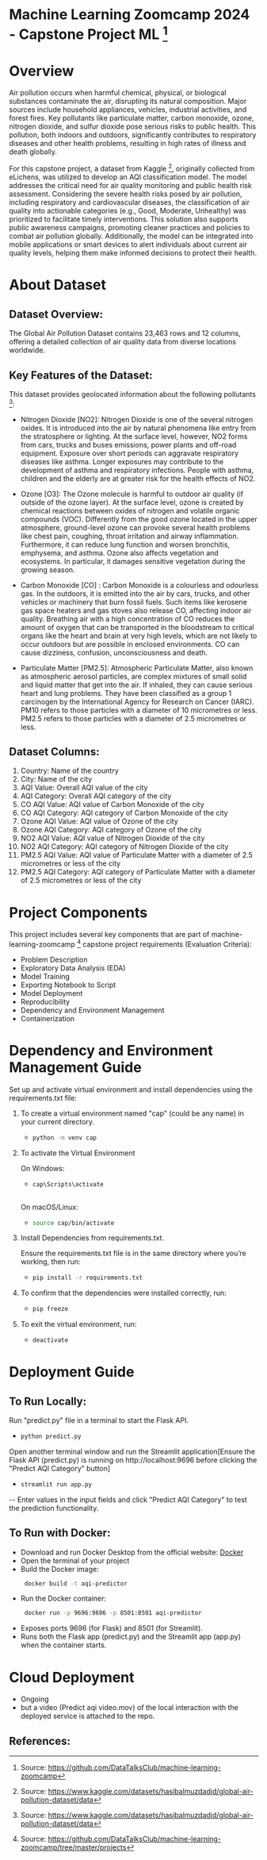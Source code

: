 # Machine Learning Zoomcamp 2024 - Capstone Project ML [^1]

# Overview

Air pollution occurs when harmful chemical, physical, or biological substances contaminate the air, disrupting its natural composition. Major sources include household appliances, vehicles, industrial activities, and forest fires. Key pollutants like particulate matter, carbon monoxide, ozone, nitrogen dioxide, and sulfur dioxide pose serious risks to public health. This pollution, both indoors and outdoors, significantly contributes to respiratory diseases and other health problems, resulting in high rates of illness and death globally.

For this capstone project, a dataset from Kaggle [^2], originally collected from eLichens, was utilized to develop an AQI classification model. The model addresses the critical need for air quality monitoring and public health risk assessment. Considering the severe health risks posed by air pollution, including respiratory and cardiovascular diseases, the classification of air quality into actionable categories (e.g., Good, Moderate, Unhealthy) was prioritized to facilitate timely interventions. This solution also supports public awareness campaigns, promoting cleaner practices and policies to combat air pollution globally. Additionally, the model can be integrated into mobile applications or smart devices to alert individuals about current air quality levels, helping them make informed decisions to protect their health.

# About Dataset

## Dataset Overview:
The Global Air Pollution Dataset contains 23,463 rows and 12 columns, offering a detailed collection of air quality data from diverse locations worldwide.

## Key Features of the Dataset:
This dataset provides geolocated information about the following pollutants [^2]:

- Nitrogen Dioxide [NO2]: Nitrogen Dioxide is one of the several nitrogen oxides. It is introduced into the air by natural phenomena like entry from the stratosphere or lighting. At the surface level, however, NO2 forms from cars, trucks and buses emissions, power plants and off-road equipment. Exposure over short periods can aggravate respiratory diseases like asthma. Longer exposures may contribute to the development of asthma and respiratory infections. People with asthma, children and the elderly are at greater risk for the health effects of NO2.

- Ozone [O3]: The Ozone molecule is harmful to outdoor air quality (if outside of the ozone layer). At the surface level, ozone is created by chemical reactions between oxides of nitrogen and volatile organic compounds (VOC). Differently from the good ozone located in the upper atmosphere, ground-level ozone can provoke several health problems like chest pain, coughing, throat irritation and airway inflammation. Furthermore, it can reduce lung function and worsen bronchitis, emphysema, and asthma. Ozone also affects vegetation and ecosystems. In particular, it damages sensitive vegetation during the growing season.

- Carbon Monoxide [CO] : Carbon Monoxide is a colourless and odourless gas. In the outdoors, it is emitted into the air by cars, trucks, and other vehicles or machinery that burn fossil fuels. Such items like kerosene gas space heaters and gas stoves also release CO, affecting indoor air quality. Breathing air with a high concentration of CO reduces the amount of oxygen that can be transported in the bloodstream to critical organs like the heart and brain at very high levels, which are not likely to occur outdoors but are possible in enclosed environments. CO can cause dizziness, confusion, unconsciousness and death.

- Particulate Matter [PM2.5]: Atmospheric Particulate Matter, also known as atmospheric aerosol particles, are complex mixtures of small solid and liquid matter that get into the air. If inhaled, they can cause serious heart and lung problems. They have been classified as a group 1 carcinogen by the International Agency for Research on Cancer (IARC). PM10 refers to those particles with a diameter of 10 micrometres or less. PM2.5 refers to those particles with a diameter of 2.5 micrometres or less.


## Dataset Columns:

1. Country: Name of the country
2. City: Name of the city
3. AQI Value: Overall AQI value of the city
4. AQI Category: Overall AQI category of the city
5. CO AQI Value: AQI value of Carbon Monoxide of the city
6. CO AQI Category: AQI category of Carbon Monoxide of the city
7. Ozone AQI Value: AQI value of Ozone of the city
8. Ozone AQI Category: AQI category of Ozone of the city
9. NO2 AQI Value: AQI value of Nitrogen Dioxide of the city
10. NO2 AQI Category: AQI category of Nitrogen Dioxide of the city
11. PM2.5 AQI Value: AQI value of Particulate Matter with a diameter of 2.5 micrometres or less of the city
12. PM2.5 AQI Category: AQI category of Particulate Matter with a diameter of 2.5 micrometres or less of the city


# Project Components

This project includes several key components that are part of machine-learning-zoomcamp [^3] capstone project requirements (Evaluation Criteria):

- Problem Description
- Exploratory Data Analysis (EDA)
- Model Training
- Exporting Notebook to Script
- Model Deployment
- Reproducibility
- Dependency and Environment Management
- Containerization


# Dependency and Environment Management Guide

Set up and activate virtual environment and install dependencies using the requirements.txt file:

1. To create a virtual environment named "cap" (could be any name) in your current directory.
      
      - ```bash
        python -m venv cap
        
2. To activate the Virtual Environment 

      On Windows: 
      - ```bash
        cap\Scripts\activate
      
      On macOS/Linux:
      - ```bash
        source cap/bin/activate

 3. Install Dependencies from requirements.txt.
    
     Ensure the requirements.txt file is in the same directory where you’re working, then run:
      - ```bash
        pip install -r requirements.txt

  4. To confirm that the dependencies were installed correctly, run:
       - ```bash
         pip freeze

  5. To exit the virtual environment, run:
       - ```bash
         deactivate

# Deployment Guide

## To Run Locally:

Run "predict.py" file in a terminal to start the Flask API.
  - ```bash
    python predict.py
    
Open another terminal window and run the Streamlit application[Ensure the Flask API (predict.py) is running on http://localhost:9696 before clicking the "Predict AQI Category" button]
  - ```bash
    streamlit run app.py

-- Enter values in the input fields and click "Predict AQI Category" to test the prediction functionality.    

## To Run with Docker:

- Download and run Docker Desktop from the official website: [Docker](https://www.docker.com/)
- Open the terminal of your project
- Build the Docker image:
  ```bash
   docker build -t aqi-predictor 

- Run the Docker container:
  ```bash
   docker run -p 9696:9696 -p 8501:8501 aqi-predictor

* Exposes ports 9696 (for Flask) and 8501 (for Streamlit).
* Runs both the Flask app (predict.py) and the Streamlit app (app.py) when the container starts.

# Cloud Deployment
* Ongoing
* but a video (Predict aqi video.mov) of the local interaction with the deployed service is attached to the repo.

## References:

[^1]: Source: https://github.com/DataTalksClub/machine-learning-zoomcamp
[^2]: Source: https://www.kaggle.com/datasets/hasibalmuzdadid/global-air-pollution-dataset/data
[^3]: Source: https://github.com/DataTalksClub/machine-learning-zoomcamp/tree/master/projects


